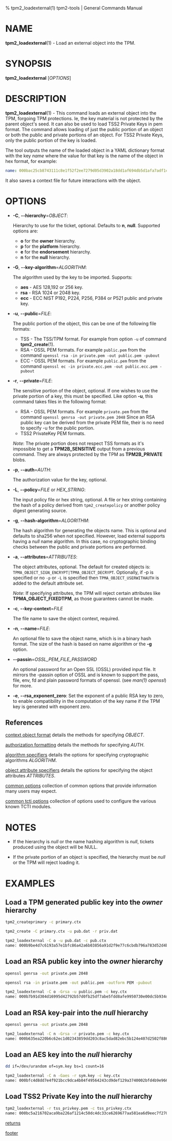 % tpm2_loadexternal(1) tpm2-tools | General Commands Manual

# NAME

**tpm2_loadexternal**(1) - Load an external object into the TPM.

# SYNOPSIS

**tpm2_loadexternal** [*OPTIONS*]

# DESCRIPTION

**tpm2_loadexternal**(1) - This command loads an external object into the TPM,
forgoing TPM protections. Ie, the key material is not protected by the parent
object's seed. It can also be used to load TSS2 Private Keys in pem format.
The command allows loading of just the public portion of an object or both the
public and private portions of an object. For TSS2 Private Keys, only the public
portion of the key is loaded.

The tool outputs the name of the loaded object in a YAML dictionary format
with the key *name* where the value for that key is the name of the object
in hex format, for example:
```yaml
name: 000bac25cb8743111c8e1f52f2ee7279d05d3902a18dd1af694db5d1afa7adf1c8b3
```

It also saves a context file for future interactions with the object.

# OPTIONS

  * **-C**, **\--hierarchy**=_OBJECT_:

    Hierarchy to use for the ticket, optional. Defaults to **n**, **null**.
    Supported options are:
      * **o** for the **owner** hierarchy.
      * **p** for the **platform** hierarchy.
      * **e** for the **endorsement** hierarchy.
      * **n** for the **null** hierarchy.

  * **-G**, **\--key-algorithm**=_ALGORITHM_:

    The algorithm used by the key to be imported. Supports:
    * **aes** - AES 128,192 or 256 key.
    * **rsa** - RSA 1024 or 2048 key.
    * **ecc** - ECC NIST P192, P224, P256, P384 or P521 public and private key.

  * **-u**, **\--public**=_FILE_:

    The public portion of the object, this can be one of the following file
    formats:
      * TSS - The TSS/TPM format. For example from option `-u` of command
        **tpm2_create**(1).
      * RSA - OSSL PEM formats. For example `public.pem` from the command
        `openssl rsa -in private.pem -out public.pem -pubout`
      * ECC - OSSL PEM formats. For example `public.pem` from the command
        `openssl ec -in private.ecc.pem -out public.ecc.pem -pubout`

  * **-r**, **\--private**=_FILE_:

    The sensitive portion of the object, optional. If one wishes to use the
    private portion of a key, this must be specified. Like option **-u**, this
    command takes files in the following format:
      * RSA - OSSL PEM formats. For example `private.pem` from the command
        `openssl genrsa -out private.pem 2048`
        Since an RSA public key can be derived from the private PEM file, their
        is no need to specify -u for the public portion.
      * TSS2 PrivateKey PEM formats.

    *Note*: The private portion does not respect TSS formats as it's impossible
    to get a **TPM2B_SENSITIVE** output from a previous command. They are always
    protected by the TPM as **TPM2B_PRIVATE** blobs.

  * **-p**, **\--auth**=_AUTH_:

    The authorization value for the key, optional.

  * **-L**, **\--policy**=_FILE_ or _HEX\_STRING_:

    The input policy file or hex string, optional. A file or hex string
    containing the hash of a policy derived from `tpm2_createpolicy` or
    another policy digest generating source.

  * **-g**, **\--hash-algorithm**=_ALGORITHM_:

    The hash algorithm for generating the objects name. This is optional
    and defaults to sha256 when not specified. However, load external supports
    having a *null* name algorithm. In this case, no cryptographic binding
    checks between the public and private portions are performed.

  * **-a**, **\--attributes**=_ATTRIBUTES_:

    The object attributes, optional. The default for created objects is:
    `TPMA_OBJECT_SIGN_ENCRYPT|TPMA_OBJECT_DECRYPT`. Optionally, if -p is
    specified or no `-p` or `-L` is specified then `TPMA_OBJECT_USERWITHAUTH`
    is added to the default attribute set.

    *Note*: If specifying attributes, the TPM will reject certain attributes
    like **TPMA_OBJECT_FIXEDTPM**, as those guarantees cannot be made.

  * **-c**, **\--key-context**=_FILE_

    The file name to save the object context, required.

  * **-n**, **\--name**=_FILE_:

    An optional file to save the object name, which is in a binary hash format.
    The size of the hash is based on name algorithm or the **-g** option.

  * **\--passin**=_OSSL\_PEM\_FILE\_PASSWORD_

    An optional password for an Open SSL (OSSL) provided input file.
    It mirrors the -passin option of OSSL and is known to support the pass,
    file, env, fd and plain password formats of openssl.
    (see *man(1) openssl*) for more.
    
 * **-e**, **\--rsa_exponent_zero**:
    Set the exponent of a public RSA key to zero, to enable compatibility
    in the computation of the key name if the TPM key is generated with
    exponent zero.

## References

[context object format](common/ctxobj.md) details the methods for specifying
_OBJECT_.

[authorization formatting](common/authorizations.md) details the methods for
specifying _AUTH_.

[algorithm specifiers](common/alg.md) details the options for specifying
cryptographic algorithms _ALGORITHM_.

[object attribute specifiers](common/obj-attrs.md) details the options for
specifying the object attributes _ATTRIBUTES_.

[common options](common/options.md) collection of common options that provide
information many users may expect.

[common tcti options](common/tcti.md) collection of options used to configure
the various known TCTI modules.


# NOTES

* If the hierarchy is *null* or the name hashing algorithm is *null*, tickets
  produced using the object will be NULL.

* If the private portion of an object is specified, the hierarchy must be *null*
  or the TPM will reject loading it.


# EXAMPLES

## Load a TPM generated public key into the *owner* hierarchy

```bash
tpm2_createprimary -c primary.ctx

tpm2_create -C primary.ctx -u pub.dat -r priv.dat

tpm2_loadexternal -C o -u pub.dat -c pub.ctx
name: 000b9be4d7c6193a57e1bfc86a42a6b03856a91d2f9e77c6cbdb796a783d52d4b3b9
```

## Load an RSA public key into the *owner* hierarchy

```bash
openssl genrsa -out private.pem 2048

openssl rsa -in private.pem -out public.pem -outform PEM -pubout

tpm2_loadexternal -C o -Grsa -u public.pem -c key.ctx
name: 000b7b91d304d16995d42792b57d0fb25df7abe5fdd8afe9950730e00dc5b934ddbc
```

## Load an RSA key-pair into the *null* hierarchy

```bash
openssl genrsa -out private.pem 2048

tpm2_loadexternal -C n -Grsa -r private.pem -c key.ctx
name: 000b635ea220b6c62ec1d02343859dd203c8ac5dad82ebc5b124e407d2502f88691f
```

## Load an AES key into the *null* hierarchy

```bash
dd if=/dev/urandom of=sym.key bs=1 count=16

tpm2_loadexternal -C n -Gaes -r sym.key -c key.ctx
name: 000bfc4d8dd7e4f921bcc9dca4b04f49564243cd9def129a3740002bfd4b9e966d34
```

## Load TSS2 Private Key into the *null* hierarchy

```bash
tpm2_loadexternal -r tss_privkey.pem -c tss_privkey.ctx
name: 000bc5a216702aca9ba226af1214c50dc4dc33ce6269677aa581ea6d9eec7f27000d
```

[returns](common/returns.md)

[footer](common/footer.md)
